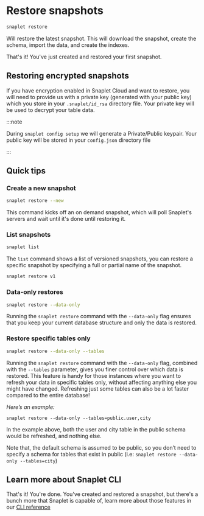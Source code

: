 # Restore snapshots

```bash
snaplet restore
```

Will restore the latest snapshot. This will download the snapshot, create the schema, import the data, and create the indexes.

That's it! You've just created and restored your first snapshot.

## Restoring encrypted snapshots

If you have encryption enabled in Snaplet Cloud and want to restore, you will need to provide us with a private key (generated with your public key) which you store in your `.snaplet/id_rsa` directory file. Your private key will be used to decrypt your table data.

:::note

During `snaplet config setup` we will generate a Private/Public keypair. Your public key will be stored in your `config.json` directory file

:::

## Quick tips

### Create a new snapshot

```bash
snaplet restore --new
```

This command kicks off an on demand snapshot, which will poll Snaplet's servers and wait until it's done until restoring it.

### List snapshots

```bash
snaplet list
```

The `list` command shows a list of versioned snapshots, you can restore a specific snapshot by specifying a full or partial name of the snapshot.

```bash
snaplet restore v1
```

### Data-only restores

```bash
snaplet restore --data-only
```

Running the `snaplet restore` command with the `--data-only` flag ensures that you keep your current database structure and only the data is restored.

### Restore specific tables only

```bash
snaplet restore --data-only --tables
```

Running the `snaplet restore` command with the `--data-only` flag, combined with the `--tables` parameter, gives you finer control over which data is restored. This feature is handy for those instances where you want to refresh your data in specific tables only, without affecting anything else you might have changed. Refreshing just some tables can also be a lot faster compared to the entire database!

_Here’s an example:_

`snaplet restore --data-only --tables=public.user,city`

In the example above, both the user and city table in the public schema would be refreshed, and nothing else.

Note that, the default schema is assumed to be public, so you don’t need to specify a schema for tables that exist in public (i.e: `snaplet restore --data-only --tables=city`)

## Learn more about Snaplet CLI

That's it! You're done. You've created and restored a snapshot, but there's a bunch more that Snaplet is capable of, learn more about those features in our [CLI reference](/references/cli-commands)
